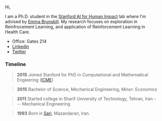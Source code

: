 Hi,

I am a Ph.D. student in the [Stanford AI for Human Impact](https://twitter.com/aiforhi) lab where I'm advised by [Emma Brunskill](https://cs.stanford.edu/people/ebrun/). My research focuses on exploration in Reinfrocement Learning, and application of Reinforcement Learning in Health Care.

- Office: Gates 214
- [Linkedin](https://www.linkedin.com/in/rkeramati/)
- [Twitter](https://twitter.com/RamtinKeramati?lang=en)

### Timeline
> **2015** Joined Stanford for PhD in Computational and Mathematical Engieering ([ICME](http://icme.stanford.edu))

> **2015** Bachelor of Science, Mechanical Engineering, Minor: Economics

> **2011** Started college in Sharif University of Technology, Tehran, Iran --- Mechanical Engineering 

> **1993** Born in [Sari](https://en.wikipedia.org/wiki/Sari,_Iran), Mazandaran, Iran.
